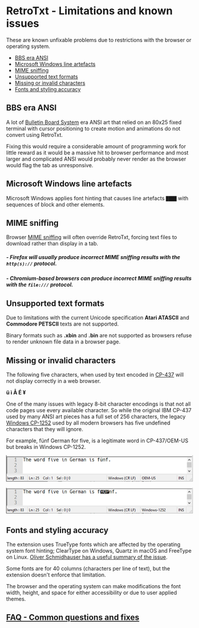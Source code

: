 # RetroTxt - Limitations and known issues

These are known unfixable problems due to restrictions with the browser or operating system.

- [BBS era ANSI](#bbs)
- [Microsoft Windows line artefacts](#artefacts)
- [MIME sniffing](#mime)
- [Unsupported text formats](#unsupported)
- [Missing or invalid characters](#invalid)
- [Fonts and styling accuracy](#fonts)

<a id="bbs"></a>

## BBS era ANSI

A lot of [Bulletin Board System](https://spectrum.ieee.org/tech-history/cyberspace/social-medias-dialup-ancestor-the-bulletin-board-system) era ANSI art that relied on an 80x25 fixed terminal with cursor positioning to create motion and animations do not convert using RetroTxt.

Fixing this would require a considerable amount of programming work for little reward as it would be a massive hit to browser performance and most larger and complicated ANSI would probably never render as the browser would flag the tab as unresponsive.

<a id="artefacts"></a>

## Microsoft Windows line artefacts

Microsoft Windows applies font hinting that causes line artefacts `████` with sequences of block and other elements.

<a id="mime"></a>

## MIME sniffing

Browser [MIME sniffing](https://en.wikipedia.org/wiki/Content_sniffing) will often override RetroTxt, forcing text files to download rather than display in a tab.

##### - Firefox will usually produce incorrect MIME sniffing results with the `http(s)://` protocol.

##### - Chromium-based browsers can produce incorrect MIME sniffing results with the `file:///` protocol.

<a id="unsupported"></a>

## Unsupported text formats

Due to limitations with the current Unicode specification **Atari ATASCII** and **Commodore PETSCII** texts are not supported.

Binary formats such as **.xbin** and **.bin** are not supported as browsers refuse to render unknown file data in a browser page.

<a id="invalid"></a>

## Missing or invalid characters

The following five characters, when used by text encoded in [CP-437](https://en.wikipedia.org/wiki/Code_page_437) will not display correctly in a web browser.

**ü ì Å É ¥**

One of the many issues with legacy 8-bit character encodings is that not all code pages use every available character. So while the original IBM CP-437 used by many ANSI art pieces has a full set of 256 characters, the legacy [Windows CP-1252](https://en.wikipedia.org/wiki/Windows-1252) used by all modern browsers has five undefined characters that they will ignore.

For example, fünf German for five, is a legitimate word in CP-437/OEM-US but breaks in Windows CP-1252.

![fünf viewed as CP-437/OEM-US](assets/funf_1.png)

![fünf viewed as Windows-1252](assets/funf_2.png)

<a id="fonts"></a>

## Fonts and styling accuracy

The extension uses TrueType fonts which are affected by the operating system font hinting; ClearType on Windows, Quartz in macOS and FreeType on Linux. [Oliver Schmidhauser has a useful summary of the issue](https://glow.li/technology/2016/7/15/using-pixel-fonts-in-a-browser-without-font-smoothing/).

Some fonts are for 40 columns (characters per line of text), but the extension doesn't enforce that limitation.

The browser and the operating system can make modifications the font width, height, and space for either accessibility or due to user applied themes.

## [FAQ - Common questions and fixes](qa)
